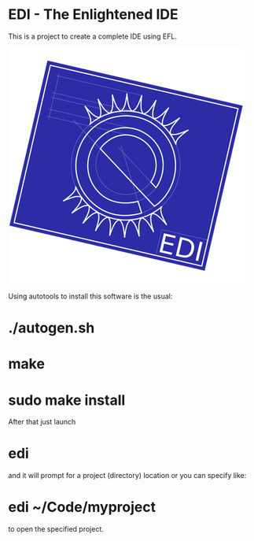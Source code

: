 EDI - The Enlightened IDE
===

This is a project to create a complete IDE using EFL.

![EDI Logo](data/desktop/edi.png?raw=true)

Using autotools to install this software is the usual:

# ./autogen.sh
# make
# sudo make install

After that just launch

# edi

and it will prompt for a project (directory) location or you can specify like:

# edi ~/Code/myproject

to open the specified project.

